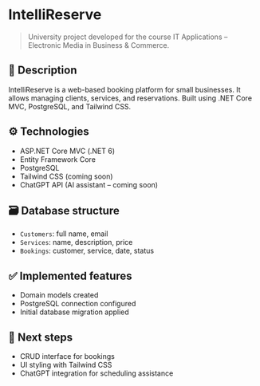 # IntelliReserve

> University project developed for the course IT Applications – Electronic Media in Business & Commerce.

## 🧠 Description
IntelliReserve is a web-based booking platform for small businesses. It allows managing clients, services, and reservations. Built using .NET Core MVC, PostgreSQL, and Tailwind CSS.

## ⚙️ Technologies
- ASP.NET Core MVC (.NET 6)
- Entity Framework Core
- PostgreSQL
- Tailwind CSS (coming soon)
- ChatGPT API (AI assistant – coming soon)

## 🗃️ Database structure
- `Customers`: full name, email
- `Services`: name, description, price
- `Bookings`: customer, service, date, status

## ✅ Implemented features
- Domain models created
- PostgreSQL connection configured
- Initial database migration applied

## 🚀 Next steps
- CRUD interface for bookings
- UI styling with Tailwind CSS
- ChatGPT integration for scheduling assistance

